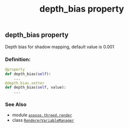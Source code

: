 ﻿---
title: depth_bias property
second_title: Aspose.3D for Python via .NET API References
description: 
type: docs
weight: 40
url: /python-net/aspose.threed.render/renderervariablemanager/depth_bias/
is_root: false
---

## depth_bias property


Depth bias for shadow mapping, default value is 0.001
### Definition:
```python
@property
def depth_bias(self):
    ...
@depth_bias.setter
def depth_bias(self, value):
    ...
```

### See Also
* module [`aspose.threed.render`](../../)
* class [`RendererVariableManager`](/3d/python-net/aspose.threed.render/renderervariablemanager)
